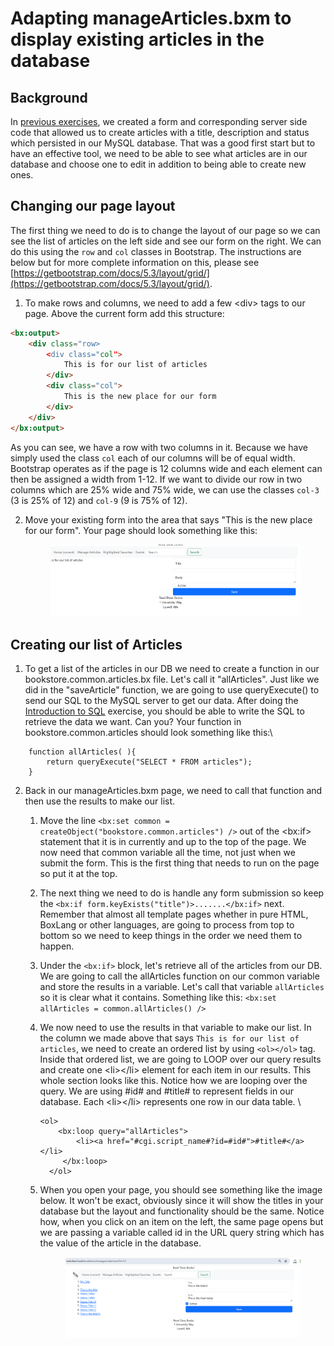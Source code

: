 # Adapting manageArticles.bxm to display existing articles in the database

## Background

In [previous exercises](../../week-3-working-forms-and-our-first-table/working-forms/capturing-your-form-data.md), we created a form and corresponding server side code that allowed us to create articles with a title, description and status which persisted in our MySQL database. That was a good first start but to have an effective tool, we need to be able to see what articles are in our database and choose one to edit in addition to being able to create new ones.&#x20;

## Changing our page layout

The first thing we need to do is to change the layout of our page so we can see the list of articles on the left side and see our form on the right. We can do this using the `row` and `col` classes in Bootstrap. The instructions are below but for more complete information on this, please see [https://getbootstrap.com/docs/5.3/layout/grid/](https://getbootstrap.com/docs/5.3/layout/grid/).

1. To make rows and columns, we need to add a few \<div> tags to our page. Above the current form add this structure:

```html
<bx:output>
    <div class="row>
        <div class="col">
            This is for our list of articles
        </div>
        <div class="col">
            This is the new place for our form
        </div>
    </div>
</bx:output>
```

As you can see, we have a row with two columns in it. Because we have simply used the class `col` each of our columns will be of equal width. Bootstrap operates as if the page is 12 columns wide and each element can then be assigned a width from 1-12. If we want to divide our row in two columns which are 25% wide and 75% wide, we can use the classes `col-3` (3 is 25% of 12) and `col-9`  (9 is 75% of 12).  &#x20;

2.  Move your existing form into the area that says "This is the new place for our form". Your page should look something like this:

    <figure><img src="../../.gitbook/assets/image (1) (1) (1) (1).png" alt=""><figcaption></figcaption></figure>

## Creating our list of Articles

1. To get a list of the articles in our DB we need to create a function in our bookstore.common.articles.bx file. Let's call it "allArticles". Just like we did in the "saveArticle" function, we are going to use queryExecute() to send our SQL to the MySQL server to get our data. After doing the [Introduction to SQL](../introduction-to-sql.md) exercise, you should be able to write the SQL to retrieve the data we want. Can you? Your function in bookstore.common.articles should look something like this:\


```boxlang
    function allArticles( ){
        return queryExecute("SELECT * FROM articles");
    }
```

2. Back in our manageArticles.bxm page, we need to call that function and then use the results to make our list.&#x20;
   1. Move the line `<bx:set common = createObject("bookstore.common.articles") />` out of the \<bx:if> statement that it is in currently and up to the top of the page. We now need that common variable all the time, not just when we submit the form. This is the first thing that needs to run on the page so put it at the top.&#x20;
   2. The next thing we need to do is handle any form submission so keep the `<bx:if form.keyExists("title")>.......</bx:if>`  next. Remember that almost all template pages whether in pure HTML, BoxLang or other languages, are going to process from top to bottom so we need to keep things in the order we need them to happen.&#x20;
   3. Under the `<bx:if>` block, let's retrieve all of the articles from our DB. We are going to call the allArticles function on our common variable and store the results in a variable. Let's call that variable `allArticles` so it is clear what it contains.  Something like this:  `<bx:set allArticles = common.allArticles() />`
   4.  We now need to use the results in that variable to make our list. In the column we made above that says `This is for our list of articles`, we need to create an ordered list by using `<ol></ol>` tag. Inside that ordered list, we are going to LOOP over our query results and create one \<li>\</li> element for each item in our results. This whole section looks like this. Notice how we are looping over the query. We are using #id# and #title# to represent fields in our database. Each \<li>\</li> represents one row in our data table. \


       ```boxlang
       <ol>
           <bx:loop query="allArticles">
               <li><a href="#cgi.script_name#?id=#id#">#title#</a></li>
            </bx:loop>
         </ol>
       ```


   5.  When you open your page, you should see something like the image below. It won't be exact, obviously since it will show the titles in your database but the layout and functionality should be the same. Notice how, when you click on an item on the left, the same page opens but we are passing a variable called id in the URL query string which has the value of the article in the database.&#x20;

       <figure><img src="../../.gitbook/assets/image (17).png" alt=""><figcaption></figcaption></figure>

